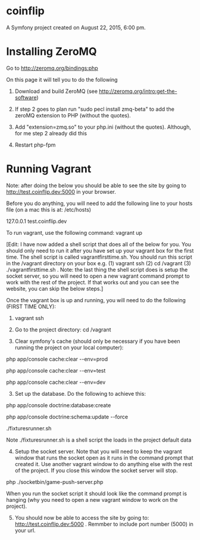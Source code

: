 coinflip
========

A Symfony project created on August 22, 2015, 6:00 pm.


Installing ZeroMQ
==================

Go to http://zeromq.org/bindings:php

On this page it will tell you to do the following 

1. Download and build ZeroMQ (see http://zeromq.org/intro:get-the-software)

2. If step 2 goes to plan run "sudo pecl install zmq-beta" to add the zeroMQ extension to PHP (without the quotes).

3. Add "extension=zmq.so" to your php.ini (without the quotes). Although, for me step 2 already did this

4. Restart php-fpm 


Running Vagrant
==================

Note: after doing the below you should be able to see the site by going to http://test.coinflip.dev:5000 in your browser.

Before you do anything, you will need to add the following line to your hosts file (on a mac this is at: /etc/hosts)

127.0.0.1       test.coinflip.dev

To run vagrant, use the following command: vagrant up

[Edit: I have now added a shell script that does all of the below for you. You should only need to run it after you have set up your vagrant box for the first time. The shell script is called vagrantfirsttime.sh. You should run this script in the /vagrant directory on your box e.g. (1) vagrant ssh (2) cd /vagrant (3) ./vagrantfirsttime.sh . Note: the last thing the shell script does is setup the socket server, so you will need to open a new vagrant command prompt to work with the rest of the project. If that works out and you can see the website, you can skip the below steps.]

Once the vagrant box is up and running, you will need to do the following (FIRST TIME ONLY):

1. vagrant ssh

2. Go to the project directory: cd /vagrant

2. Clear symfony's cache (should only be necessary if you have been running the project on your local computer):

php app/console cache:clear --env=prod

php app/console cache:clear --env=test

php app/console cache:clear --env=dev

3. Set up the database. Do the following to achieve this:

php app/console doctrine:database:create

php app/console doctrine:schema:update --force

./fixturesrunner.sh

Note ./fixturesrunner.sh is a shell script the loads in the project default data

4. Setup the socket server. Note that you will need to keep the vagrant window that runs the socket open as it runs in the command prompt that created it. Use another vagrant window to do anything else with the rest of the project. If you close this window the socket server will stop.

php ./socketbin/game-push-server.php

When you run the socket script it should look like the command prompt is hanging (why you need to open a new vagrant window to work on the project). 

5. You should now be able to access the site by going to: http://test.coinflip.dev:5000 . Remmber to include port number (5000) in your url.